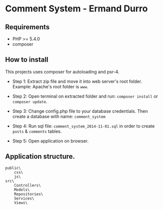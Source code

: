# Comment System - Ermand Durro

## Requirements
- PHP >= 5.4.0
- composer


## How to install
This projects uses composer for autoloading and psr-4.

- Step 1:
    Extract zip file and move it into web server's root folder. Example: Apache's root folder is `www`.

- Step 2:
    Open terminal on extracted folder and run: `composer install` or `composer update`.

- Step 3:
    Change config.php file to your database credentials. Then create a database with name: `comment_system`

- Step 4:
    Run sql file: `comment_system_2014-11-01.sql` in order to create `posts` & `comments` tables.

- Step 5:
    Open application on browser.


## Application structure.

    public\
        css\
        js\
    src\
        Controllers\
        Models\
        Repositories\
        Services\
        Views\
